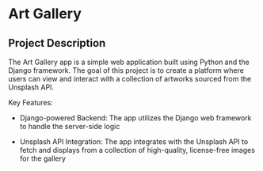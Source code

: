 # Art Gallery

## Project Description

The Art Gallery app is a simple web application built using Python and the Django framework. The goal of this project is to create a platform where users can view and interact with a collection of artworks sourced from the Unsplash API.

Key Features:
- Django-powered Backend: The app utilizes the Django web framework to handle the server-side logic

- Unsplash API Integration: The app integrates with the Unsplash API to fetch and displays from a collection of high-quality, license-free images for the gallery

